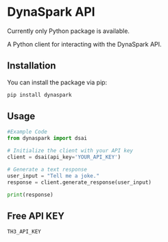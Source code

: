 # DynaSpark API

Currently only Python package is available.

A Python client for interacting with the DynaSpark API.

## Installation

You can install the package via pip:

```bash
pip install dynaspark
```

## Usage

```python
#Example Code
from dynaspark import dsai

# Initialize the client with your API key
client = dsai(api_key='YOUR_API_KEY')

# Generate a text response
user_input = "Tell me a joke."
response = client.generate_response(user_input)

print(response)

```
## Free API KEY
```
TH3_API_KEY
```